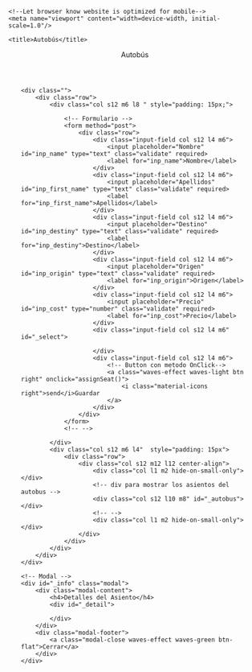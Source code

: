 <?php
    //session_start();
    //print_r($_SESSION["bus"]);
?>

<!DOCTYPE html>
<html>
<head>
    <!--Import Google Icon Font-->
    <link href="https://fonts.googleapis.com/icon?family=Material+Icons" rel="stylesheet">
    <!--Import materialize.css-->
    <link type="text/css" rel="stylesheet" href="components/css/materialize.css" media="screen,projection"/>

    <!--Let browser know website is optimized for mobile-->
    <meta name="viewport" content="width=device-width, initial-scale=1.0"/>

    <title>Autobús</title>
</head>

<!-- Se llama al metodo onReady del js main -->
<body onload="onReady()">

<header>
    <div class="navbar-fixed">
        <nav class="blue darken-4">
            <div class="nav-wrapper" style="padding-left: 10px; padding-right: 10px">
                <a class="brand-logo">Autobús</a>
                <ul id="nav-mobile" class="right hide-on-small-only">
                    <div id="_detatail_bus"></div>
                </ul>
            </div>
        </nav>
    </div>
</header>
<main style="margin: 25px">

    <div class="">
        <div class="row">
            <div class="col s12 m6 l8 " style="padding: 15px;">

                <!-- Formulario -->
                <form method="post">
                    <div class="row">
                        <div class="input-field col s12 l4 m6">
                            <input placeholder="Nombre" id="inp_name" type="text" class="validate" required>
                            <label for="inp_name">Nombre</label>
                        </div>
                        <div class="input-field col s12 l4 m6">
                            <input placeholder="Apellidos" id="inp_first_name" type="text" class="validate" required>
                            <label for="inp_first_name">Apellidos</label>
                        </div>
                        <div class="input-field col s12 l4 m6">
                            <input placeholder="Destino" id="inp_destiny" type="text" class="validate" required>
                            <label for="inp_destiny">Destino</label>
                        </div>
                        <div class="input-field col s12 l4 m6">
                            <input placeholder="Origen" id="inp_origin" type="text" class="validate" required>
                            <label for="inp_origin">Origen</label>
                        </div>
                        <div class="input-field col s12 l4 m6">
                            <input placeholder="Precio" id="inp_cost" type="number" class="validate" required>
                            <label for="inp_cost">Precio</label>
                        </div>
                        <div class="input-field col s12 l4 m6" id="_select">

                        </div>
                        <div class="input-field col s12 l4 m6">
                            <!-- Button con metodo OnClick-->
                            <a class="waves-effect waves-light btn right" onclick="assignSeat()">
                                <i class="material-icons right">send</i>Guardar
                            </a>
                        </div>
                    </div>
                </form>
                <!-- -->

            </div>
            <div class="col s12 m6 l4"  style="padding: 15px">
                <div class="row">
                    <div class="col s12 m12 l12 center-align">
                        <div class="col l1 m2 hide-on-small-only"></div>
                        <!-- div para mostrar los asientos del autobus -->
                        <div class="col s12 l10 m8" id="_autobus"></div>
                        <!-- -->
                        <div class="col l1 m2 hide-on-small-only"></div>
                    </div>
                </div>
            </div>
        </div>
    </div>

    <!-- Modal -->
    <div id="_info" class="modal">
        <div class="modal-content">
            <h4>Detalles del Asiento</h4>
            <div id="_detail">

            </div>
        </div>
        <div class="modal-footer">
            <a class="modal-close waves-effect waves-green btn-flat">Cerrar</a>
        </div>
    </div>

</main>

<!--JavaScript at end of body for optimized loading-->
<script type="text/javascript" src="components/js/jquery-3.2.1.js"></script>
<script type="text/javascript" src="components/js/materialize.js"></script>
<script type="text/javascript" src="components/js/init.js"></script>
<script type="text/javascript" src="logic/main.js"></script>
</body>
</html>
